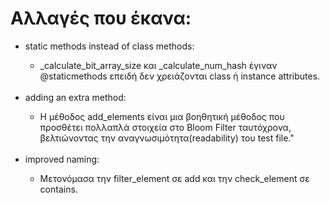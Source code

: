 # Αλλαγές που έκανα:
<ul>
  
  <li>static methods instead of class methods:</li>
        <ul><li>_calculate_bit_array_size και _calculate_num_hash έγιναν @staticmethods επειδή δεν χρειάζονται class ή instance attributes.</li></ul><br>
  
  <li>adding an extra method:</li>
        <ul><li> Η μέθοδος add_elements είναι μια βοηθητική μέθοδος που προσθέτει πολλαπλά στοιχεία στο Bloom Filter ταυτόχρονα, βελτιώνοντας την αναγνωσιμότητα(readability) του test file."</li></li></ul><br>
  
  <li>improved naming:</li>
        <ul><li>Μετονόμασα την filter_element σε add και την check_element σε contains.</li></ul><br>

</ul>
